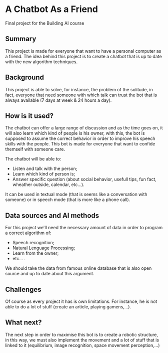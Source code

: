 
# A Chatbot As a Friend

Final project for the Building AI course

## Summary

This project is made for everyone that want to have a personal computer as a friend. The idea behind this project is to create a chatbot that is up to date with the new algorithm techniques. 




## Background

This project is able to solve, for instance, the problem of the solitude, in fact, everyone that need someone with which talk can trust the bot that is always available (7 days at week & 24 hours a day).


## How is it used?

The chatbot can offer a large range of discussion and as the time goes on, it will also learn which kind of people is his owner, with this, the bot is supposed to assume the correct behavior in order to improve his speech skills with the people. This bot is made for everyone that want to confide themself with someone care.

The chatbot will be able to:
* Listen and talk with the person;
* Learn which kind of person is; 
* Answer specific question (about social behavior, usefull tips, fun fact, wheather outside, calendar, etc...).

It can be used in textual mode (that is seems like a conversation with someone) or in speech mode (that is more like a phone call).


## Data sources and AI methods

For this project we'll need the necessary amount of data in order to program a correct algorithm of:

* Speech recognition;
* Natural Lenguage Processing;
* Learn from the owner;
* etc... .

We should take the data from famous online database that is also open source and up to date about this argument.

## Challenges

Of course as every project it has is own limitations. For instance, he is not able to do a lot of stuff (create an article, playing gamens,...). 

## What next?

The next step in order to maximise this bot is to create a robotic structure, in this way, we must also implement the movement and a lot of stuff that is linked to it (equilibrium, image recognition, space movement perception,...)

